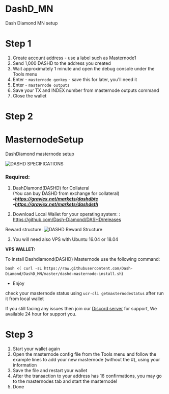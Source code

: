 # DashD_MN
Dash Diamond MN setup

# Step 1

1. Create account address - use a label such as Masternode1
2. Send 1,000 DASHD to the address you created
3. Wait approximately 1 minute and open the debug console under the Tools menu
4. Enter - ```masternode genkey``` - save this for later, you'll need it
5. Enter -  ```masternode outputs```
6. Save your TX and INDEX number from masternode outputs command
7. Close the wallet

# Step 2

# MasternodeSetup
DashDiamond masternode setup

<img src="https://i.imgur.com/FfYCYOu.png"  alt="DASHD SPECIFICATIONS">

### Required:

1. DashDiamond(DASHD) for Collateral <br>
(You can buy DASHD from exchange for collateral) <br>
***•https://graviex.net/markets/dashdbtc <br>
•https://graviex.net/markets/dashdeth <br>***

2. Download Local Wallet for your operating system: : https://github.com/Dash-Diamond/DASHD/releases

Reward structure:
<img src="https://i.imgur.com/cKCS5Co.png" alt="DASHD Reward Structure">

3. You will need also VPS with Ubuntu 16.04 or 18.04

**VPS WALLET:**

To install Dashdiamond(DASHD) Masternode use the following command:

`bash <( curl -sL https://raw.githubusercontent.com/Dash-Diamond/DashD_MN/master/dashd-masternode-install.sh`)

- Enjoy

check your masternode status using `ucr-cli getmasternodestatus` after run it from local wallet

If you still facing any issues then join our <a href="https://discordapp.com/invite/JWkvmNyNgc">Discord server</a> for support, We available 24 hour for support you.


# Step 3

1. Start your wallet again
2. Open the masternode config file from the Tools menu and follow the example lines to add your new masternode (without the #), using your information
3. Save the file and restart your wallet
4. After the transaction to your address has 16 confirmations, you may go to the masternodes tab and start the masternode!
5. Done

